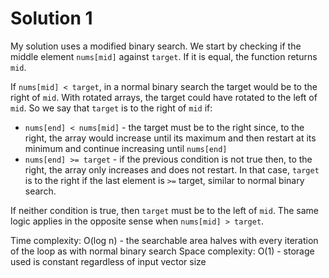 # Solution 1
My solution uses a modified binary search. We start by checking if the middle element `nums[mid]` against `target`. If it is equal, the function returns `mid`.

If `nums[mid] < target`, in a normal binary search the target would be to the right of `mid`. With rotated arrays, the target could have rotated to the left of `mid`. So we say that `target` is to the right of `mid` if:
- `nums[end] < nums[mid]` - the target must be to the right since, to the right, the array would increase until its maximum and then restart at its minimum and continue increasing until `nums[end]`
- `nums[end] >= target` - if the previous condition is not true then, to the right, the array only increases and does not restart. In that case, `target` is to the right if the last element is `>=` target, similar to normal binary search.

If neither condition is true, then `target` must be to the left of `mid`. The same logic applies in the opposite sense when `nums[mid] > target`.

Time complexity: O(log n) - the searchable area halves with every iteration of the loop as with normal binary search
Space complexity: O(1) - storage used is constant regardless of input vector size